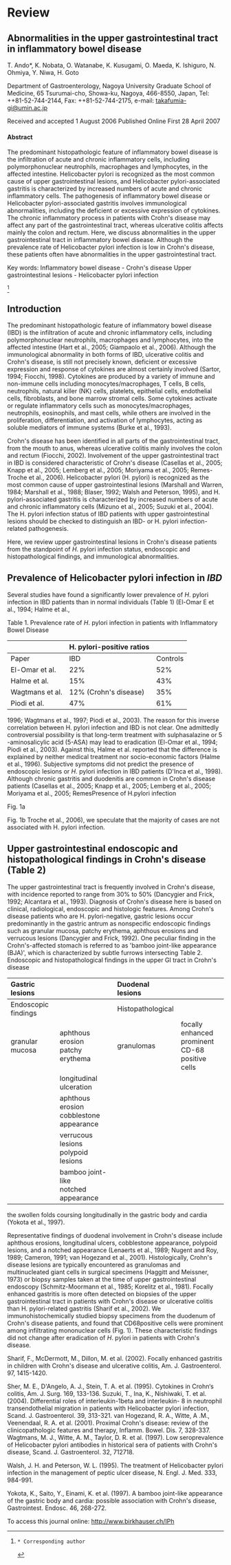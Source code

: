 # Review 

## Abnormalities in the upper gastrointestinal tract in inflammatory bowel disease

T. Ando*, K. Nobata, O. Watanabe, K. Kusugami, O. Maeda, K. Ishiguro, N. Ohmiya, Y. Niwa, H. Goto

Department of Gastroenterology, Nagoya University Graduate School of Medicine, 65 Tsurumai-cho, Showa-ku, Nagoya, 466-8550, Japan, Tel: ++81-52-744-2144, Fax: ++81-52-744-2175, e-mail: takafumia-gi@umin.ac.jp

Received and accepted 1 August 2006
Published Online First 28 April 2007


#### Abstract

The predominant histopathologic feature of inflammatory bowel disease is the infiltration of acute and chronic inflammatory cells, including polymorphonuclear neutrophils, macrophages and lymphocytes, in the affected intestine. Helicobacter pylori is recognized as the most common cause of upper gastrointestinal lesions, and Helicobacter pylori-associated gastritis is characterized by increased numbers of acute and chronic inflammatory cells. The pathogenesis of inflammatory bowel disease or Helicobacter pylori-associated gastritis involves immunological abnormalities, including the deficient or excessive expression of cytokines. The chronic inflammatory process in patients with Crohn's disease may affect any part of the gastrointestinal tract, whereas ulcerative colitis affects mainly the colon and rectum. Here, we discuss abnormalities in the upper gastrointestinal tract in inflammatory bowel disease. Although the prevalence rate of Helicobacter pylori infection is low in Crohn's disease, these patients often have abnormalities in the upper gastrointestinal tract.


Key words: Inflammatory bowel disease - Crohn's disease Upper gastrointestinal lesions - Helicobacter pylori infection

[^0]
## Introduction

The predominant histopathologic feature of inflammatory bowel disease (IBD) is the infiltration of acute and chronic inflammatory cells, including polymorphonuclear neutrophils, macrophages and lymphocytes, into the affected intestine (Hart et al., 2005; Giampaolo et al., 2006). Although the immunological abnormality in both forms of IBD, ulcerative colitis and Crohn's disease, is still not precisely known, deficient or excessive expression and response of cytokines are almost certainly involved (Sartor, 1994; Fiocchi, 1998). Cytokines are produced by a variety of immune and non-immune cells including monocytes/macrophages, T cells, B cells, neutrophils, natural killer (NK) cells, platelets, epithelial cells, endothelial cells, fibroblasts, and bone marrow stromal cells. Some cytokines activate or regulate inflammatory cells such as monocytes/macrophages, neutrophils, eosinophils, and mast cells, while others are involved in the proliferation, differentiation, and activation of lymphocytes, acting as soluble mediators of immune systems (Burke et al., 1993).

Crohn's disease has been identified in all parts of the gastrointestinal tract, from the mouth to anus, whereas ulcerative colitis mainly involves the colon and rectum (Fiocchi, 2002). Involvement of the upper gastrointestinal tract in IBD is considered characteristic of Crohn's disease (Casellas et al., 2005; Knapp et al., 2005; Lemberg et al., 2005; Moriyama et al., 2005; Remes-Troche et al., 2006). Helicobacter pylori (H. pylori) is recognized as the most common cause of upper gastrointestinal lesions (Marshall and Warren, 1984; Marshall et al., 1988; Blaser, 1992; Walsh and Peterson, 1995), and H. pylori-associated gastritis is characterized by increased numbers of acute and chronic inflammatory cells (Mizuno et al., 2005; Suzuki et al., 2004). The H. pylori infection status of IBD patients with upper gastrointestinal lesions should be checked to distinguish an IBD- or H. pylori infection-related pathogenesis.

Here, we review upper gastrointestinal lesions in Crohn's disease patients from the standpoint of $H$. pylori infection status, endoscopic and histopathological findings, and immunological abnormalities.

## Prevalence of Helicobacter pylori infection in $I B D$

Several studies have found a significantly lower prevalence of $H$. pylori infection in IBD patients than in normal individuals (Table 1) (El-Omar E et al., 1994; Halme et al.,


[^0]:    * Corresponding author



Table 1. Prevalence rate of $H$. pylori infection in patients with Inflammatory Bowel Disease

|  | H. pylori-positive ratios |  |
| :--- | :--- | :--- |
| Paper | IBD | Controls |
| El-Omar et al. | $22 \%$ | $52 \%$ |
| Halme et al. | $15 \%$ | $43 \%$ |
| Wagtmans et al. | $12 \%$ (Crohn's disease) | $35 \%$ |
| Piodi et al. | $47 \%$ | $61 \%$ |

1996; Wagtmans et al., 1997; Piodi et al., 2003). The reason for this inverse correlation between H. pylori infection and IBD is not clear. One admittedly controversial possibility is that long-term treatment with sulphasalazine or 5 -aminosalicylic acid (5-ASA) may lead to eradication (El-Omar et al., 1994; Piodi et al., 2003). Against this, Halme et al. reported that the difference is explained by neither medical treatment nor socio-economic factors (Halme et al., 1996). Subjective symptoms did not predict the presence of endoscopic lesions or $H$. pylori infection in IBD patients (D'Inca et al., 1998). Although chronic gastritis and duodenitis are common in Crohn's disease patients (Casellas et al., 2005; Knapp et al., 2005; Lemberg et al., 2005; Moriyama et al., 2005; RemesPresence of H.pylori infection



Fig. 1a



Fig. 1b Troche et al., 2006), we speculate that the majority of cases are not associated with H. pylori infection.

## Upper gastrointestinal endoscopic and histopathological findings in Crohn's disease (Table 2)

The upper gastrointestinal tract is frequently involved in Crohn's disease, with incidence reported to range from $30 \%$ to $50 \%$ (Dancygier and Frick, 1992; Alcantara et al., 1993). Diagnosis of Crohn's disease here is based on clinical, radiological, endoscopic and histologic features. Among Crohn's disease patients who are H. pylori-negative, gastric lesions occur predominantly in the gastric antrum as nonspecific endoscopic findings such as granular mucosa, patchy erythema, aphthous erosions and verrucous lesions (Dancygier and Frick, 1992). One peculiar finding in the Crohn's-affected stomach is referred to as 'bamboo joint-like appearance (BJA)', which is characterized by subtle furrows intersecting
Table 2. Endoscopic and histopathological findings in the upper GI tract in Crohn's disease

| Gastric lesions |  | Duodenal lesions |  |
| :--- | :--- | :--- | :--- |
| Endoscopic <br> findings |  | Histopathological |  |
| granular mucosa | aphthous erosion <br> patchy erythema | granulomas | focally enhanced <br> prominent CD-68 <br> positive cells |
|  | longitudinal ulceration |  |  |
|  | aphthous erosion <br> cobblestone appearance |  |  |
|  | verrucous lesions <br> polypoid lesions |  |  |
|  | bamboo joint-like <br> notched appearance |  |  |

the swollen folds coursing longitudinally in the gastric body and cardia (Yokota et al., 1997).

Representative findings of duodenal involvement in Crohn's disease include aphthous erosions, longitudinal ulcers, cobblestone appearance, polypoid lesions, and a notched appearance (Lenaerts et al., 1989; Nugent and Roy, 1989; Cameron, 1991; van Hogezand et al., 2001). Histologically, Crohn's disease lesions are typically encountered as granulomas and multinucleated giant cells in surgical specimens (Haggitt and Meissner, 1973) or biopsy samples taken at the time of upper gastrointestinal endoscopy (Schmitz-Moormann et al., 1985; Korelitz et al., 1981). Focally enhanced gastritis is more often detected on biopsies of the upper gastrointestinal tract in patients with Crohn's disease or ulcerative colitis than H. pylori-related gastritis (Sharif et al., 2002). We immunohistochemically studied biopsy specimens from the duodenum of Crohn's disease patients, and found that CD68positive cells were prominent among infiltrating mononuclear cells (Fig. 1). These characteristic findings did not change after eradication of $H$. pylori in patients with Crohn's disease.



Sharif, F., McDermott, M., Dillon, M. et al. (2002). Focally enhanced gastritis in children with Crohn's disease and ulcerative colitis, Am. J. Gastroenterol. 97, 1415-1420.

Sher, M. E., D'Angelo, A. J., Stein, T. A. et al. (1995). Cytokines in Crohn‘s colitis, Am. J. Surg. 169, 133-136.
Suzuki, T., Ina, K., Nishiwaki, T. et al. (2004). Differential roles of interleukin-1beta and interleukin- 8 in neutrophil transendothelial migration in patients with Helicobacter pylori infection, Scand. J. Gastroenterol. 39, 313-321.
van Hogezand, R. A., Witte, A .M., Veenendaal, R. A. et al. (2001). Proximal Crohn's disease: review of the clinicopathologic features and therapy, Inflamm. Bowel. Dis. 7, 328-337.
Wagtmans, M. J., Witte, A. M., Taylor, D. R. et al. (1997). Low seroprevalence of Helicobacter pylori antibodies in historical sera of patients with Crohn's disease, Scand. J. Gastroenterol. 32, 712718.

Walsh, J. H. and Peterson, W. L. (1995). The treatment of Helicobacter pylori infection in the management of peptic ulcer disease, N. Engl. J. Med. 333, 984-991.

Yokota, K., Saito, Y., Einami, K. et al. (1997). A bamboo joint-like appearance of the gastric body and cardia: possible association with Crohn's disease, Gastrointest. Endosc. 46, 268-272.

To access this journal online: http://www.birkhauser.ch/IPh



